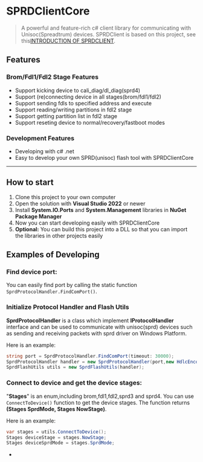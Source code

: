 # SPRDClientCore
> A powerful and feature-rich c# client library for communicating with Unisoc(Spreadtrum) devices. SPRDClient is based on this project, see this[INTRODUCTION OF SPRDCLIENT](https://www.bilibili.com/video/BV1dXTXzGEzY/).
## Features
###  Brom/Fdl1/Fdl2 Stage Features
-   Support kicking device to cali_diag/dl_diag(sprd4)
-   Support (re)connecting device in all stages(brom/fdl1/fdl2)
-   Support sending fdls to specified address and execute
-   Support reading/writing partitions in fdl2 stage
-   Support getting partition list in fdl2 stage
-   Support reseting device to normal/recovery/fastboot modes
###  Development Features
- Developing with c# .net
- Easy to develop your own SPRD(unisoc) flash tool with SPRDClientCore
---
## How to start
1. Clone this project to your own computer
2. Open the solution with **Visual Studio 2022** or newer
3. Install **System.IO.Ports** and **System.Management** libraries in **NuGet Package Manager**
4. Now you can start developing easily with SPRDClientCore
5. **Optional:** You can build this project into a DLL so that you can import the libraries in other projects easily
## Examples of Developing
### Find device port:
You can easily find port by calling the static function `SprdProtocolHandler.FindComPort()`.
### Initialize Protocol Handler and Flash Utils
**SprdProtocolHandler** is a class which implement **IProtocolHandler** interface and can be used to communicate with unisoc(sprd) devices such as sending and receiving packets with sprd driver on Windows Platform. 

Here is an example:
```csharp
string port = SprdProtocolHandler.FindComPort(timeout: 30000);
SprdProtocolHandler handler = new SprdProtocolHandler(port,new HdlcEncoder());
SprdFlashUtils utils = new SprdFlashUtils(handler);
```
### Connect to device and get the device stages:
"**Stages**" is an enum,including brom,fdl1,fdl2,sprd3 and sprd4. You can use `ConnectToDevice()` function to get the device stages. The function returns **(Stages SprdMode, Stages NowStage)**.

Here is an example:
```csharp
var stages = utils.ConnectToDevice();
Stages deviceStage = stages.NowStage;
Stages deviceSprdMode = stages.SprdMode;  
```
-
